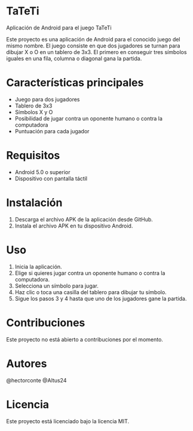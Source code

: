 # TaTeTi

Aplicación de Android para el juego TaTeTi

Este proyecto es una aplicación de Android para el conocido juego del mismo nombre. El juego consiste en que dos jugadores se turnan para dibujar X o O en un tablero de 3x3. El primero en conseguir tres símbolos iguales en una fila, columna o diagonal gana la partida.

# Características principales
- Juego para dos jugadores
- Tablero de 3x3
- Símbolos X y O
- Posibilidad de jugar contra un oponente humano o contra la computadora
- Puntuación para cada jugador

# Requisitos
- Android 5.0 o superior
- Dispositivo con pantalla táctil

# Instalación
1. Descarga el archivo APK de la aplicación desde GitHub.
2. Instala el archivo APK en tu dispositivo Android.

# Uso
1. Inicia la aplicación.
2. Elige si quieres jugar contra un oponente humano o contra la computadora.
3. Selecciona un símbolo para jugar.
4. Haz clic o toca una casilla del tablero para dibujar tu símbolo.
5. Sigue los pasos 3 y 4 hasta que uno de los jugadores gane la partida.

# Contribuciones
Este proyecto no está abierto a contribuciones por el momento.

# Autores
@hectorconte
@Altus24

# Licencia
Este proyecto está licenciado bajo la licencia MIT.
